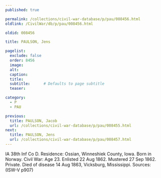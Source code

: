 ```yaml
---
published: true

permalink: /collections/civil-war-database/p/pau/008456.html
oldlink: /CivilWar/db/p/pau/008456.html

oldid: 008456

title: PAULSON, Jens

pagelist:
  exclude: false
  order: 8456
  image: 
  alt:
  caption:
  title:
  subtitle:      # Defaults to page subtitle
  teaser:

category: 
  - P 
  - PAU

previous:
  title: PAULSON, Jacob
  url: /collections/civil-war-database/p/pau/008455.html  
next:
  title: PAULSON, Jens
  url: /collections/civil-war-database/p/pau/008457.html   
---
```

IA 38th Inf Co D. Residence: Ossian, Winneshiek County, Iowa. Born in Norway. Civil War: Age 23. Enlisted 22 Aug 1862. Mustered 27 Sep 1862. Private. Died of disease 14 Aug 1863, Vicksburg, Mississippi. Sources: (ISW-V p907)